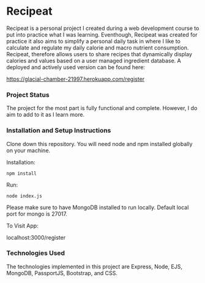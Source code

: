 # Recipeat

Recipeat is a personal project I created during a web development course to put into practice what I was learning. Eventhough, Recipeat was created for practice it also aims to simplify a personal daily task in where I like to calculate and regulate my daily calorie and macro nutrient consumption. Recipeat, therefore allows users to share recipes that dynamically display calories and values based on a user managed ingredient database. A deployed and actively used version can be found here:

https://glacial-chamber-21997.herokuapp.com/register


### Project Status

The project for the most part is fully functional and complete. However, I do aim to add to it as I learn more. 

### Installation and Setup Instructions

Clone down this repository. You will need node and npm installed globally on your machine.

Installation:

`npm install`

Run:

`node index.js`

Please make sure to have MongoDB installed to run locally. Default local port for mongo is 27017.

To Visit App:

localhost:3000/register

### Technologies Used

The technologies implemented in this project are Express, Node, EJS, MongoDB, PassportJS, Bootstrap, and CSS. 
